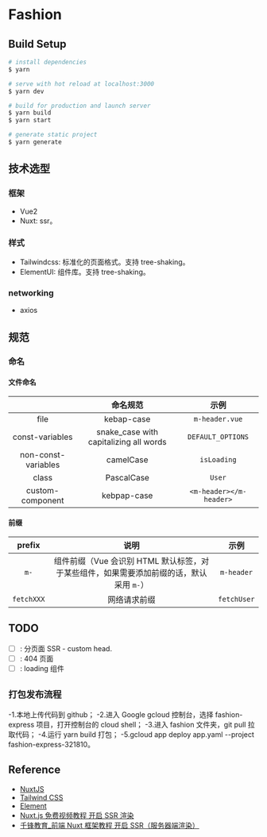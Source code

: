 # Fashion

## Build Setup

```bash
# install dependencies
$ yarn

# serve with hot reload at localhost:3000
$ yarn dev

# build for production and launch server
$ yarn build
$ yarn start

# generate static project
$ yarn generate
```

## 技术选型

### 框架

- Vue2
- Nuxt: ssr。

### 样式

- Tailwindcss: 标准化的页面格式。支持 tree-shaking。
- ElementUI: 组件库。支持 tree-shaking。

### networking

- axios

## 规范

### 命名

#### 文件命名

|                     |                命名规范                |          示例           |
| :-----------------: | :------------------------------------: | :---------------------: |
|        file         |               kebap-case               |     `m-header.vue`      |
|   const-variables   | snake_case with capitalizing all words |    `DEFAULT_OPTIONS`    |
| non-const-variables |               camelCase                |       `isLoading`       |
|        class        |               PascalCase               |         `User`          |
|  custom-component   |              kebpap-case               | `<m-header></m-header>` |

#### 前缀

|   prefix   |                                          说明                                           |    示例     |
| :--------: | :-------------------------------------------------------------------------------------: | :---------: |
|    `m-`    | 组件前缀（Vue 会识别 HTML 默认标签，对于某些组件，如果需要添加前缀的话，默认采用 `m-`） | `m-header`  |
| `fetchXXX` |                                      网络请求前缀                                       | `fetchUser` |

## TODO

- [ ] : 分页面 SSR - custom head.
- [ ] : 404 页面
- [ ] : loading 组件

## **`打包发布流程`**

-1.本地上传代码到 github；
-2.进入 Google gcloud 控制台，选择 fashion-express 项目，打开控制台的 cloud shell；
-3.进入 fashion 文件夹，git pull 拉取代码；
-4.运行 yarn build 打包；
-5.gcloud app deploy app.yaml --project fashion-express-321810。

## Reference

- [NuxtJS](https://nuxtjs.org/)
- [Tailwind CSS](https://tailwindcss.com/)
- [Element](https://element.eleme.cn/2.0/#/)
- [Nuxt.js 免费视频教程 开启 SSR 渲染](https://www.bilibili.com/video/BV1Xt41117Kg)
- [千锋教育\_前端 Nuxt 框架教程 开启 SSR（服务器端渲染）](https://www.bilibili.com/video/BV13Z4y1T74J)

